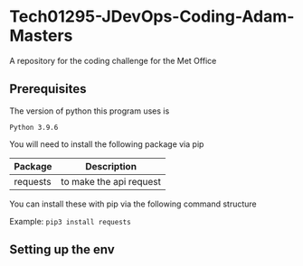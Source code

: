 # Tech01295-JDevOps-Coding-Adam-Masters

A repository for the coding challenge for the Met Office

## Prerequisites

The version of python this program uses is

`Python 3.9.6`

You will need to install the following package via pip

| Package  | Description             |
| -------- | ----------------------- |
| requests | to make the api request |

You can install these with pip via the following command structure

Example: `pip3 install requests`

## Setting up the env
